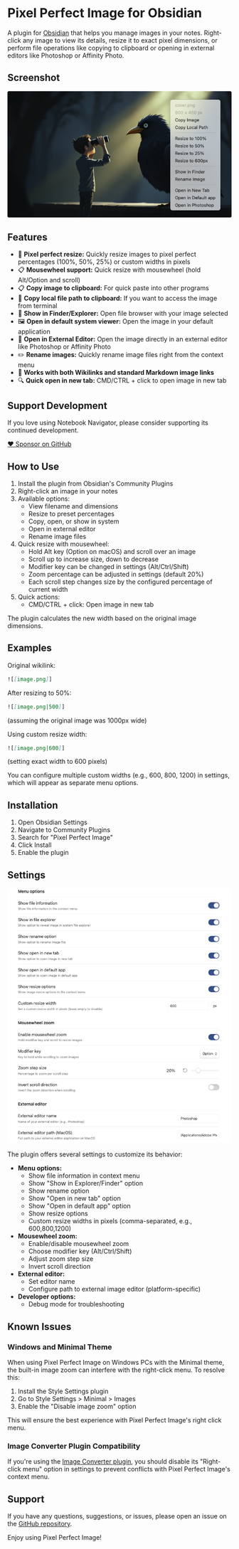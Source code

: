 # Pixel Perfect Image for Obsidian

A plugin for [Obsidian](https://obsidian.md) that helps you manage images in your notes. Right-click any image to view its details, resize it to exact pixel dimensions, or perform file operations like copying to clipboard or opening in external editors like Photoshop or Affinity Photo.

## Screenshot

![Screenshot](https://github.com/johansan/pixel-perfect-image/blob/main/images/screenshot1.png?raw=true)

## Features

- 📐 **Pixel perfect resize:** Quickly resize images to pixel perfect percentages (100%, 50%, 25%) or custom widths in pixels
- 📋️ **Mousewheel support:** Quick resize with mousewheel (hold Alt/Option and scroll)
- 📋 **Copy image to clipboard:** For quick paste into other programs
- 🔗 **Copy local file path to clipboard:** If you want to access the image from terminal
- 📂 **Show in Finder/Explorer:** Open file browser with your image selected
- 🖼️ **Open in default system viewer:** Open the image in your default application
- 🎨 **Open in External Editor:** Open the image directly in an external editor like Photoshop or Affinity Photo
- ✏️ **Rename images:** Quickly rename image files right from the context menu
- 🔄 **Works with both Wikilinks and standard Markdown image links**
- 🔍 **Quick open in new tab:** CMD/CTRL + click to open image in new tab

## Support Development

If you love using Notebook Navigator, please consider supporting its continued development.

[❤️ Sponsor on GitHub](https://github.com/sponsors/johansan)

## How to Use

1. Install the plugin from Obsidian's Community Plugins
2. Right-click an image in your notes
3. Available options:
   - View filename and dimensions
   - Resize to preset percentages
   - Copy, open, or show in system
   - Open in external editor
   - Rename image files
4. Quick resize with mousewheel:
   - Hold Alt key (Option on macOS) and scroll over an image
   - Scroll up to increase size, down to decrease
   - Modifier key can be changed in settings (Alt/Ctrl/Shift)
   - Zoom percentage can be adjusted in settings (default 20%)
   - Each scroll step changes size by the configured percentage of current width
5. Quick actions:
   - CMD/CTRL + click: Open image in new tab

The plugin calculates the new width based on the original image dimensions.

## Examples

Original wikilink:
```md
![[image.png]]
```

After resizing to 50%:
```md
![[image.png|500]]
```
(assuming the original image was 1000px wide)

Using custom resize width:
```md
![[image.png|600]]
```
(setting exact width to 600 pixels)

You can configure multiple custom widths (e.g., 600, 800, 1200) in settings, which will appear as separate menu options.

## Installation

1. Open Obsidian Settings
2. Navigate to Community Plugins
3. Search for "Pixel Perfect Image"
4. Click Install
5. Enable the plugin

## Settings

![Settings](https://github.com/johansan/pixel-perfect-image/blob/main/images/screenshot2.png?raw=true)

The plugin offers several settings to customize its behavior:

- **Menu options:**
  - Show file information in context menu
  - Show "Show in Explorer/Finder" option
  - Show rename option
  - Show "Open in new tab" option
  - Show "Open in default app" option
  - Show resize options
  - Custom resize widths in pixels (comma-separated, e.g., 600,800,1200)
- **Mousewheel zoom:**
  - Enable/disable mousewheel zoom
  - Choose modifier key (Alt/Ctrl/Shift)
  - Adjust zoom step size
  - Invert scroll direction
- **External editor:** 
  - Set editor name
  - Configure path to external image editor (platform-specific)
- **Developer options:**
  - Debug mode for troubleshooting

## Known Issues

### Windows and Minimal Theme

When using Pixel Perfect Image on Windows PCs with the Minimal theme, the built-in image zoom can interfere with the right-click menu. To resolve this:

1. Install the Style Settings plugin
2. Go to Style Settings > Minimal > Images
3. Enable the "Disable image zoom" option

This will ensure the best experience with Pixel Perfect Image's right click menu.

### Image Converter Plugin Compatibility

If you're using the [Image Converter plugin](https://github.com/xryul/obsidian-image-converter), you should disable its "Right-click menu" option in settings to prevent conflicts with Pixel Perfect Image's context menu.

## Support

If you have any questions, suggestions, or issues, please open an issue on the [GitHub repository](https://github.com/johansan/pixel-perfect-image).

Enjoy using Pixel Perfect Image!
